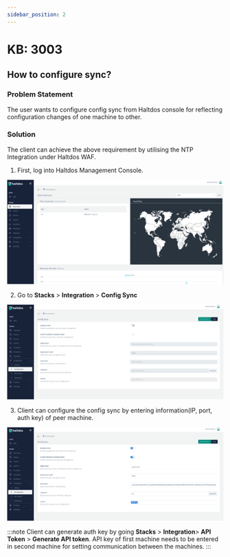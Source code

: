 ```yaml
---
sidebar_position: 2
---
```


# KB: 3003

## How to configure sync?

### Problem Statement

The user wants to configure config sync from Haltdos console for reflecting configuration changes of one machine to other.

### Solution

The client can achieve the above requirement by utilising the NTP Integration under Haltdos WAF.

1. First, log into Haltdos Management Console.

![sync](/img/platform/base/sync1.png)

2. Go to **Stacks** > **Integration** > **Config Sync**

![sync](/img/platform/base/sync2.png)

3. Client can configure the config sync by entering information(IP, port, auth key) of peer machine.

![sync](/img/platform/base/sync3.png)

:::note
Client can generate auth key by going **Stacks** > **Integration**> **API Token** > **Generate API token**. API key of first machine needs to be entered in second machine for setting communication between the machines.
:::
